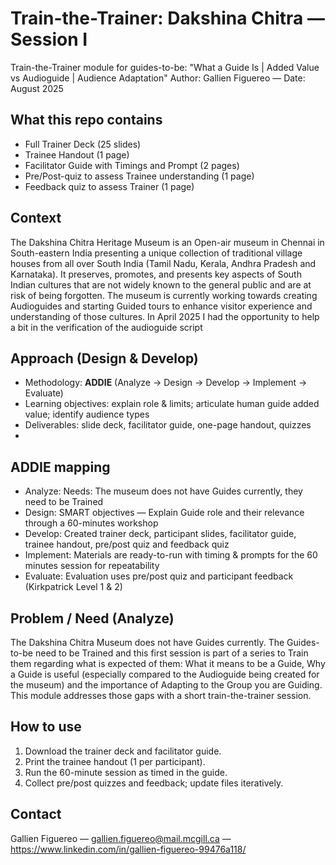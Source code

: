 # Train-the-Trainer: Dakshina Chitra — Session I
Train-the-Trainer module for guides-to-be: "What a Guide Is | Added Value vs Audioguide | Audience Adaptation" 
Author: Gallien Figuereo — Date: August 2025

## What this repo contains
- Full Trainer Deck (25 slides)  
- Trainee Handout (1 page)
- Facilitator Guide with Timings and Prompt (2 pages) 
- Pre/Post-quiz to assess Trainee understanding (1 page)
- Feedback quiz to assess Trainer (1 page)

## Context
The Dakshina Chitra Heritage Museum is an Open-air museum in Chennai in South-eastern India presenting a unique collection of traditional village houses from all over South India (Tamil Nadu, Kerala, 
Andhra Pradesh and Karnataka). 
It preserves, promotes, and presents key aspects of South Indian cultures that are not widely known to the general public and are at risk of being forgotten.
The museum is currently working towards creating Audioguides and starting Guided tours to enhance visitor experience and understanding of those cultures. In April 2025 I had the opportunity to help a bit in 
the verification of the audioguide script

## Approach (Design & Develop)
- Methodology: **ADDIE** (Analyze → Design → Develop → Implement → Evaluate)  
- Learning objectives: explain role & limits; articulate human guide added value; identify audience types  
- Deliverables: slide deck, facilitator guide, one-page handout, quizzes
- 
## ADDIE mapping
- Analyze: Needs: The museum does not have Guides currently, they need to be Trained
- Design: SMART objectives — Explain Guide role and their relevance through a 60-minutes workshop
- Develop: Created trainer deck, participant slides, facilitator guide, trainee handout, pre/post quiz and feedback quiz
- Implement: Materials are ready-to-run with timing & prompts for the 60 minutes session for repeatability
- Evaluate: Evaluation uses pre/post quiz and participant feedback (Kirkpatrick Level 1 & 2)

## Problem / Need (Analyze)
The Dakshina Chitra Museum does not have Guides currently. The Guides-to-be need to be Trained and this first session is part of a series to Train them regarding what is expected of them: What it means to be a
Guide, Why a Guide is useful (especially compared to the Audioguide being created for the museum) and the importance of Adapting to the Group you are Guiding.
This module addresses those gaps with a short train-the-trainer session.

## How to use
1. Download the trainer deck and facilitator guide.  
2. Print the trainee handout (1 per participant).
3. Run the 60-minute session as timed in the guide.  
4. Collect pre/post quizzes and feedback; update files iteratively.

## Contact
Gallien Figuereo — gallien.figuereo@mail.mcgill.ca — https://www.linkedin.com/in/gallien-figuereo-99476a118/
